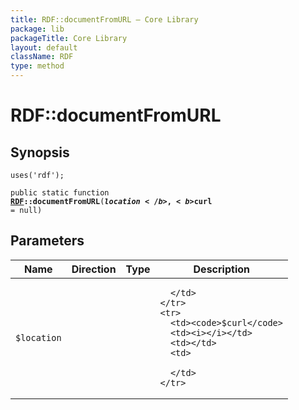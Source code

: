 ```yaml
---
title: RDF::documentFromURL — Core Library
package: lib
packageTitle: Core Library
layout: default
className: RDF
type: method
---
```


# RDF::documentFromURL

## Synopsis

<code>uses('rdf');</code>

<code>public static function <b><a href="RDF">RDF</a>::documentFromURL</b>(<b>$location</b>, <b>$curl</b> = null)</code>

## Parameters

<table>
  <thead>
    <tr>
      <th>Name</th>
      <th>Direction</th>
      <th>Type</th>
      <th>Description</th>
    </tr>
  </thead>
  <tbody>
    <tr>
      <td><code>$location</code>
      <td><i></i></td>
      <td></td>
      <td>

      </td>
    </tr>
    <tr>
      <td><code>$curl</code>
      <td><i></i></td>
      <td></td>
      <td>

      </td>
    </tr>
  </tbody>
</table>

